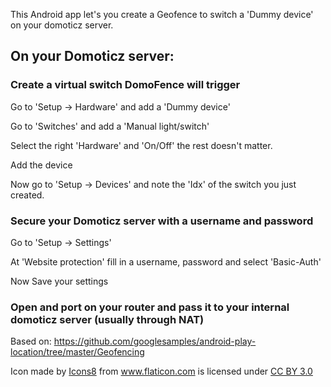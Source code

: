 This Android app let's you create a Geofence to switch a 'Dummy device' on your domoticz server.

## On your Domoticz server:
### Create a virtual switch DomoFence will trigger

Go to 'Setup -> Hardware' and add a 'Dummy device'

Go to 'Switches' and add a 'Manual light/switch'

Select the right 'Hardware' and 'On/Off' the rest doesn't matter.

Add the device

Now go to 'Setup -> Devices' and note the 'Idx' of the switch you just created.

### Secure your Domoticz server with a username and password

Go to 'Setup -> Settings'

At 'Website protection' fill in a username, password and select 'Basic-Auth'

Now Save your settings

### Open and port on your router and pass it to your internal domoticz server (usually through NAT)

Based on: https://github.com/googlesamples/android-play-location/tree/master/Geofencing

<div>Icon made by <a href="http://www.icons8.com" title="Icons8">Icons8</a> from <a href="http://www.flaticon.com" title="Flaticon">www.flaticon.com</a> is licensed under <a href="http://creativecommons.org/licenses/by/3.0/" title="Creative Commons BY 3.0">CC BY 3.0</a></div>
